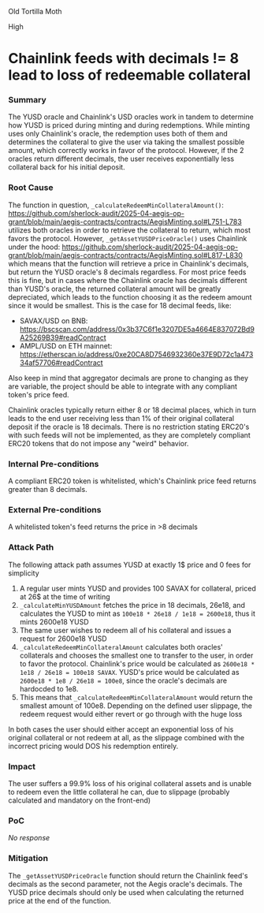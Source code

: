 Old Tortilla Moth

High

# Chainlink feeds with decimals != 8 lead to loss of redeemable collateral

### Summary

The YUSD oracle and Chainlink's USD oracles work in tandem to determine how YUSD is priced during minting and during redemptions. While minting uses only Chainlink's oracle, the redemption uses both of them and determines the collateral to give the user via taking the smallest possible amount, which correctly works in favor of the protocol.
However, if the 2 oracles return different decimals, the user receives exponentially less collateral back for his initial deposit.

### Root Cause

The function in question, `_calculateRedeemMinCollateralAmount()`:
https://github.com/sherlock-audit/2025-04-aegis-op-grant/blob/main/aegis-contracts/contracts/AegisMinting.sol#L751-L783
utilizes both oracles in order to retrieve the collateral to return, which most favors the protocol. 
However, `_getAssetYUSDPriceOracle()` uses Chainlink under the hood:
https://github.com/sherlock-audit/2025-04-aegis-op-grant/blob/main/aegis-contracts/contracts/AegisMinting.sol#L817-L830
which means that the function will retrieve a price in Chainlink's decimals, but return the YUSD oracle's 8 decimals regardless.
For most price feeds this is fine, but in cases where the Chainlink oracle has decimals different than YUSD's oracle, the returned collateral amount will be greatly depreciated, which leads to the function choosing it as the redeem amount since it would be smallest.
This is the case for 18 decimal feeds, like:
- SAVAX/USD on BNB: https://bscscan.com/address/0x3b37C6f1e3207DE5a4664E837072Bd9A25269B39#readContract
- AMPL/USD on ETH mainnet: https://etherscan.io/address/0xe20CA8D7546932360e37E9D72c1a47334af57706#readContract

Also keep in mind that aggregator decimals are prone to changing as they are variable, the project should be able to integrate with any compliant token's price feed.

Chainlink oracles typically return either 8 or 18 decimal places, which in turn leads to the end user receiving less than 1% of their original collateral deposit if the oracle is 18 decimals. 
There is no restriction stating ERC20's with such feeds will not be implemented, as they are completely compliant ERC20 tokens that do not impose any "weird" behavior.

### Internal Pre-conditions

A compliant ERC20 token is whitelisted, which's Chainlink price feed returns greater than 8 decimals.

### External Pre-conditions

A whitelisted token's feed returns the price in >8 decimals

### Attack Path

The following attack path assumes YUSD at exactly 1$ price and 0 fees for simplicity 
1. A regular user mints YUSD and provides 100 SAVAX for collateral, priced at 26$ at the time of writing
2. `_calculateMinYUSDAmount` fetches the price in 18 decimals, 26e18, and calculates the YUSD to mint as `100e18 * 26e18 / 1e18 = 2600e18`, thus it mints 2600e18 YUSD
3. The same user wishes to redeem all of his collateral and issues a request for 2600e18 YUSD
4. `_calculateRedeemMinCollateralAmount` calculates both oracles' collaterals and chooses the smallest one to transfer to the user, in order to favor the protocol. Chainlink's price would be calculated as `2600e18 * 1e18 / 26e18 = 100e18 SAVAX`. YUSD's price would be calculated as `2600e18 * 1e8 / 26e18 = 100e8`, since the oracle's decimals are hardocded to 1e8.
5. This means that `_calculateRedeemMinCollateralAmount` would return the smallest amount of 100e8. Depending on the defined user slippage, the redeem request would either revert or go through with the huge loss

In both cases the user should either accept an exponential loss of his original collateral or not redeem at all, as the slippage combined with the incorrect pricing would DOS his redemption entirely.

### Impact

The user suffers a 99.9% loss of his original collateral assets and is unable to redeem even the little collateral he can, due to slippage (probably calculated and mandatory on the front-end)

### PoC

_No response_

### Mitigation

The `_getAssetYUSDPriceOracle` function should return the Chainlink feed's decimals as the second parameter, not the Aegis oracle's decimals. The YUSD price decimals should only be used when calculating the returned price at the end of the function.